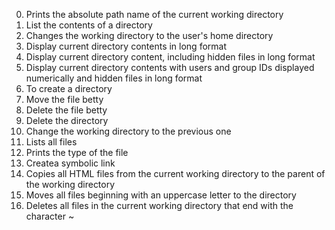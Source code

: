0. Prints the absolute path name of the current working directory
1. List the contents of a directory
2. Changes the working directory to the user's home directory
3. Display current directory contents in long format
4. Display current directory content, including hidden files in long format
5. Display current directory contents with users and group IDs displayed numerically and hidden files in long format
6. To create a directory
7. Move the file betty
8. Delete the file betty
9. Delete the directory
10. Change the working directory to the previous one
11. Lists all files
12. Prints the type of the file
13. Createa symbolic link 
14. Copies all HTML files from the current working directory to the parent of the working directory
15. Moves all files beginning with an uppercase letter to the directory
16. Deletes all files in the current working directory that end with the character ~
